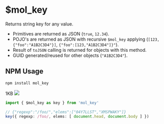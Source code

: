 # $mol_key

Returns string key for any value.

- Primitives are returned as JSON (`true`, `12.34`).
- POJO's are returned as JSON with recursive `$mol_key` applying (`[123,{"foo":"A1B2C3D4"}]`, `{"foo":[123,"A1B2C3D4"]}"`).
- Result of `toJSON` calling is returned for objects with this method.
- GUID generated/reused for other objects (`"A1B2C3D4"`).

## NPM Usage

```ts
npm install mol_key
```

1KB [![](https://badgen.net/bundlephobia/minzip/mol_key)](https://bundlephobia.com/package/mol_key)

```ts
import { $mol_key as key } from 'mol_key'

// {"regexp":"/foo/","elems":["04Y7LLST","XMSPWAKY"]}
key({ regexp: /foo/, elems: [ document.head, document.body ] })
```
